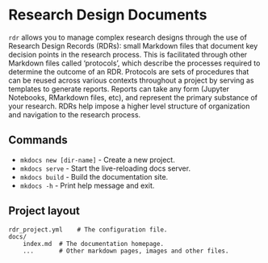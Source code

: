 # Research Design Documents

`rdr` allows you to manage complex research designs through the use of Research Design Records (RDRs): small Markdown files that document key decision points in the research process.  This is facilitated through other Markdown files called ‘protocols’, which describe the processes required to determine the outcome of an RDR.  Protocols are sets of procedures that can be reused across various contexts throughout a project by serving as templates to generate reports.  Reports can take any form (Jupyter Notebooks, RMarkdown files, etc), and represent the primary substance of your research.  RDRs help impose a higher level structure of organization and navigation to the research process.


## Commands

* `mkdocs new [dir-name]` - Create a new project.
* `mkdocs serve` - Start the live-reloading docs server.
* `mkdocs build` - Build the documentation site.
* `mkdocs -h` - Print help message and exit.

## Project layout

    rdr_project.yml    # The configuration file.
    docs/
        index.md  # The documentation homepage.
        ...       # Other markdown pages, images and other files.


